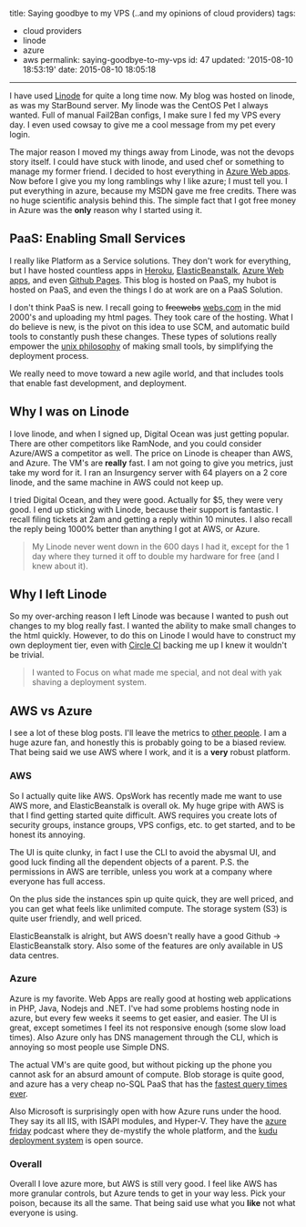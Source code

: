 title: Saying goodbye to my VPS (..and my opinions of cloud providers)
tags:

  - cloud providers
  - linode
  - azure
  - aws
permalink: saying-goodbye-to-my-vps
id: 47
updated: '2015-08-10 18:53:19'
date: 2015-08-10 18:05:18
---

I have used [Linode](http://linode.com) for quite a long time now. My blog was hosted on linode, as was my StarBound server. My linode was the CentOS Pet I always wanted. Full of manual Fail2Ban configs, I make sure I fed my VPS every day. I even used cowsay to give me a cool message from my pet every login.


The major reason I moved my things away from Linode, was not the devops story itself. I could have stuck with linode, and used chef or something to manage my former friend. I decided to host everything in [Azure Web apps](http://azure.com). Now before I give you my long ramblings why I like azure; I must tell you. I put everything in azure, because my MSDN gave me free credits. There was no huge scientific analysis behind this. The simple fact that I got free money in Azure was the **only** reason why I started using it.
<!-- more -->
## PaaS: Enabling Small Services

I really like Platform as a Service solutions. They don't work for everything, but I have hosted countless apps in [Heroku](http://heroku.com), [ElasticBeanstalk](https://aws.amazon.com/), [Azure Web apps](http://azure.com), and even [Github Pages](https://pages.github.com/). This blog is hosted on PaaS, my hubot is hosted on PaaS, and even the things I do at work are on a PaaS Solution.

I don't think PaaS is new. I recall going to ~~freewebs~~ [webs.com](http://webs.com) in the mid 2000's and uploading my html pages. They took care of the hosting. What I do believe is new, is the pivot on this idea to use SCM, and automatic build tools to constantly push these changes. These types of solutions really empower the [unix philosophy](https://en.wikipedia.org/wiki/Unix_philosophy) of making small tools, by simplifying the deployment process.

We really need to move toward a new agile world, and that includes tools that enable fast development, and deployment.

## Why I was on Linode

I love linode, and when I signed up, Digital Ocean was just getting popular. There are other competitors like RamNode, and you could consider Azure/AWS a competitor as well. The price on Linode is cheaper than AWS, and Azure. The VM's are **really** fast. I am not going to give you metrics, just take my word for it. I ran an Insurgency server with 64 players on a 2 core linode, and the same machine in AWS could not keep up.

I tried Digital Ocean, and they were good. Actually for $5, they were very good. I end up sticking with Linode, because their support is fantastic. I recall filing tickets at 2am and getting a reply within 10 minutes. I also recall the reply being 1000% better than anything I got at AWS, or Azure.

>My Linode never went down in the 600 days I had it, except for the 1 day where they turned it off to double my hardware for free (and I knew about it).

## Why I left Linode

So my over-arching reason I left Linode was because I wanted to push out changes to my blog really fast. I wanted the ability to make small changes to the html quickly. However, to do this on Linode I would have to construct my own deployment tier, even with [Circle CI](https://circleci.com/) backing me up I knew it wouldn't be trivial.

> I wanted to Focus on what made me special, and not deal with yak shaving a deployment system.

## AWS vs Azure

I see a lot of these blog posts. I'll leave the metrics to [other people](http://www.infoworld.com/article/2610403/cloud-computing/ultimate-cloud-speed-tests--amazon-vs--google-vs--windows-azure.html). I am a huge azure fan, and honestly this is probably going to be a biased review. That being said we use AWS where I work, and it is a **very** robust platform.

### AWS

So I actually quite like AWS. OpsWork has recently made me want to use AWS more, and ElasticBeanstalk is overall ok. My huge gripe with AWS is that I find getting started quite difficult. AWS requires you create lots of security groups, instance groups, VPS configs, etc. to get started, and to be honest its annoying.

The UI is quite clunky, in fact I use the CLI to avoid the abysmal UI, and good luck finding all the dependent objects of a parent. P.S. the permissions in AWS are terrible, unless you work at a company where everyone has full access.

On the plus side the instances spin up quite quick, they are well priced, and you can get what feels like unlimited compute. The storage system (S3) is quite user friendly, and well priced.

ElasticBeanstalk is alright, but AWS doesn't really have a good Github -> ElasticBeanstalk story. Also some of the features are only available in US data centres.


### Azure

Azure is my favorite. Web Apps are really good at hosting web applications in PHP, Java, Nodejs and .NET. I've had some problems hosting node in azure, but every few weeks it seems to get easier, and easier. The UI is great, except sometimes I feel its not responsive enough (some slow load times). Also Azure only has DNS management through the CLI, which is annoying so most people use Simple DNS.

The actual VM's are quite good, but without picking up the phone you cannot ask for an absurd amount of compute. Blob storage is quite good, and azure has a very cheap no-SQL PaaS that has the [fastest query times ever](http://www.troyhunt.com/2013/12/working-with-154-million-records-on.html).

Also Microsoft is surprisingly open with how Azure runs under the hood. They say its all IIS, with ISAPI modules, and Hyper-V. They have the [azure friday](http://azure.microsoft.com/en-us/documentation/videos/azure-friday/) podcast where they de-mystify the whole platform, and the [kudu deployment system](https://github.com/projectkudu/kudu) is open source.

### Overall

Overall I love azure more, but AWS is still very good. I feel like AWS has more granular controls, but Azure tends to get in your way less. Pick your poison, because its all the same. That being said use what you **like** not what everyone is using.

